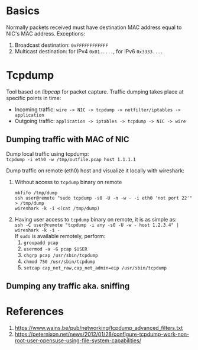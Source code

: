 # Basics
Normally packets received must have destination MAC address equal to NIC's MAC address.
Exceptions:
 1. Broadcast destination: `0xFFFFFFFFFFFF`
 2. Multicast destination: for IPv4 `0x01.....`, for IPv6 `0x3333....`

# Tcpdump
Tool based on _libpcap_ for packet capture.
Traffic dumping takes place at specific points in time:
* Incoming traffic: `wire -> NIC -> tcpdump -> netfilter/iptables -> application`
* Outgoing traffic: `application -> iptables -> tcpdump -> NIC -> wire`

## Dumping traffic with MAC of NIC
Dump local traffic using tcpdump:  
`tcpdump -i eth0 -w /tmp/outfile.pcap host 1.1.1.1`

Dump traffic on remote (eth0) host and visualize it locally with wireshark:  

1. Without access to `tcpdump` binary on remote
    ```
    mkfifo /tmp/dump
    ssh user@remote "sudo tcpdump -s0 -U -n -w - -i eth0 'not port 22'" > /tmp/dump
    wireshark -k -i <(cat /tmp/dump)
    ```
2. Having user access to `tcpdump` binary on remote, it is as simple as:  
    `ssh -C user@remote "tcpdump -i any -s0 -U -w - host 1.2.3.4" | wireshark -k -i -`  
   If `sudo` is available remotely, perform:  
   1. `groupadd pcap`
   2. `usermod -a -G pcap $USER`
   3. `chgrp pcap /usr/sbin/tcpdump`
   4. `chmod 750 /usr/sbin/tcpdump`
   5. `setcap cap_net_raw,cap_net_admin=eip /usr/sbin/tcpdump`

## Dumping any traffic aka. sniffing

# References
1. https://www.wains.be/pub/networking/tcpdump_advanced_filters.txt
2. https://peternixon.net/news/2012/01/28/configure-tcpdump-work-non-root-user-opensuse-using-file-system-capabilities/